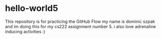 # hello-world5
This repository is for practicing the GitHub Flow
my name is dominic szpak and im doing this for my cs222 assignment number 5. i also love adrenaline inducing activities :)
